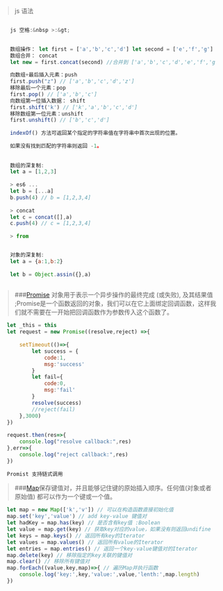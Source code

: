 > js 语法
```js

	js 空格:&nbsp >:&gt;
	

	数组操作： let first = ['a','b','c','d'] let second = ['e','f','g']
	数组合并： concat
	let new = first.concat(second) //合并到 ['a','b','c','d','e','f','g'] 
	
	向数组+最后插入元素：push
	first.push("z") // ['a','b','c','d','z']
	移除最后一个元素：pop
	first.pop() // ['a','b','c']
	向数组第一位插入数据： shift
	first.shift('k') // ['k','a','b','c','d']
	移除数组第一位元素：unshift
	first.unshift() // ['b','c','d']
	
	indexOf() 方法可返回某个指定的字符串值在字符串中首次出现的位置。
	
	如果没有找到匹配的字符串则返回 -1。
	
	
	数组的深复制:
	let a = [1,2,3]
	
	> es6 ...
	let b = [...a]
	b.push(4) // b = [1,2,3,4]
	
	> concat
	let c = concat([],a) 
	c.push(4) // c = [1,2,3,4]
	
	> from


	对象的深复制:
	let a = {a:1,b:2}
	
	let b = Object.assin({},a)
	
```


 > ###[Promise](https://developer.mozilla.org/zh-CN/docs/Web/JavaScript/Reference/Global_Objects/Promise) 对象用于表示一个异步操作的最终完成 (或失败), 及其结果值 ;Promise是一个函数返回的对象，我们可以在它上面绑定回调函数，这样我们就不需要在一开始把回调函数作为参数传入这个函数了。
 ```js
	let _this = this
	let request = new Promise((resolve,reject) =>{
		
		setTimeout(()=>{
			let success = {
				code:1,
				msg:'success'
			}
			let fail={
				code:0,
				msg:'fail'
			}
			resolve(success)
			//reject(fail)
		},3000)
	})
	
	request.then(res=>{
		console.log("resolve callback:",res)
	},err=>{
		console.log("reject callback:",res)
	})
	
	Promist 支持链式调用
 ```
 
 
 > ###[Map](https://developer.mozilla.org/zh-CN/docs/Web/JavaScript/Reference/Global_Objects/Map)保存键值对，并且能够记住键的原始插入顺序。任何值(对象或者原始值) 都可以作为一个键或一个值。
 ```js
	let map = new Map(['k','v']) // 可以在构造函数直接初始化值
	map.set('key','value') // add key-value 键值对
	let hadKey = map.has(key) // 是否含有key值 :Boolean
	let value = map.get(key) // 获取key对应的value，如果没有则返回undifine
	let keys = map.keys() // 返回所有key的Iterator
	let values = map.values() // 返回所有value的Iterator
	let entries = map.entries() // 返回一个key-value键值对的Iterator
	map.delete(key) // 移除指定的key关联的键值对
	map.clear() // 移除所有键值对
	map.forEach((value,key,map)=>{ // 遍历Map并执行函数
		console.log('key:',key,'value:',value,'lenth:',map.length)
	})
 ```